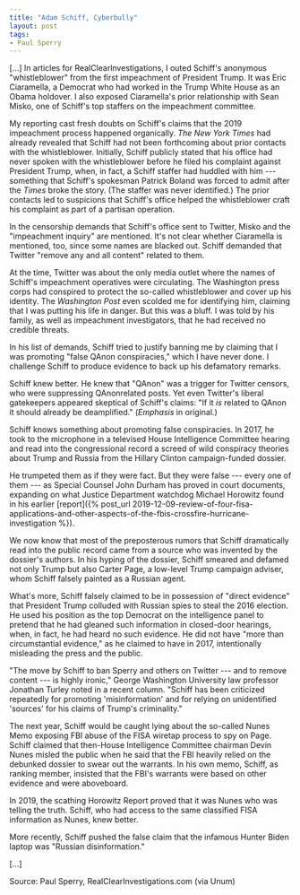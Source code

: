 ```yaml
---
title: "Adam Schiff, Cyberbully"
layout: post
tags:
- Paul Sperry
---
```


\[...\] In articles for RealClearlnvestigations, I outed Schiff's anonymous "whistleblower" from the first impeachment of President Trump. It was Eric Ciaramella, a Democrat who had worked in the Trump White House as an Obama holdover. I also exposed Ciaramella's prior relationship with Sean Misko, one of Schiff's top staffers on the impeachment committee.

My reporting cast fresh doubts on Schiff's claims that the 2019 impeachment process happened organically. *The New York Times* had already revealed that Schiff had not been forthcoming about prior contacts with the whistleblower. Initially, Schiff publicly stated that his office had never spoken with the whistleblower before he filed his complaint against President Trump, when, in fact, a Schiff staffer had huddled with him --- something that Schiff's spokesman Patrick Boland was forced to admit after the *Times* broke the story. (The staffer was never identified.) The prior contacts led to suspicions that Schiff's office helped the whistleblower craft his complaint as part of a partisan operation.

In the censorship demands that Schiff's office sent to Twitter, Misko and the "impeachment inquiry" are mentioned. It's not clear whether Ciaramella is mentioned, too, since some names are blacked out. Schiff demanded that Twitter "remove any and all content" related to them.

At the time, Twitter was about the only media outlet where the names of Schiff's impeachment operatives were circulating. The Washington press corps had conspired to protect the so-called whistleblower and cover up his identity. The *Washington Post* even scolded me for identifying him, claiming that I was putting his life in danger. But this was a bluff. I was told by his family, as well as impeachment investigators, that he had received no credible threats.

In his list of demands, Schiff tried to justify banning me by claiming that I was promoting "false QAnon conspiracies," which I have never done. I challenge Schiff to produce evidence to back up his defamatory remarks.

Schiff knew better. He knew that "QAnon" was a trigger for Twitter censors, who were suppressing QAnonrelated posts. Yet even Twitter's liberal gatekeepers appeared skeptical of Schiff's claims: "If it *is* related to QAnon it should already be deamplified." (*Emphasis* in original.)

Schiff knows something about promoting false conspiracies. In 2017, he took to the microphone in a televised House Intelligence Committee hearing and read into the congressional record a screed of wild conspiracy theories about Trump and Russia from the Hillary Clinton campaign-funded dossier.

He trumpeted them as if they were fact. But they were false --- every one of them --- as Special Counsel John Durham has proved in court documents, expanding on what Justice Department watchdog Michael Horowitz found in his earlier [report]({% post_url 2019-12-09-review-of-four-fisa-applications-and-other-aspects-of-the-fbis-crossfire-hurricane-investigation %}).

We now know that most of the preposterous rumors that Schiff dramatically read into the public record came from a source who was invented by the dossier's authors. In his hyping of the dossier, Schiff smeared and defamed not only Trump but also Carter Page, a low-level Trump campaign adviser, whom Schiff falsely painted as a Russian agent.

What's more, Schiff falsely claimed to be in possession of "direct evidence" that President Trump colluded with Russian spies to steal the 2016 election. He used his position as the top Democrat on the intelligence panel to pretend that he had gleaned such information in closed-door hearings, when, in fact, he had heard no such evidence. He did not have "more than circumstantial evidence," as he claimed to have in 2017, intentionally misleading the press and the public.

"The move by Schiff to ban Sperry and others on Twitter --- and to remove content --- is highly ironic," George Washington University law professor Jonathan Turley noted in a recent column. "Schiff has been criticized repeatedly for promoting 'misinformation' and for relying on unidentified 'sources' for his claims of Trump's criminality."

The next year, Schiff would be caught lying about the so-called Nunes Memo exposing FBI abuse of the FISA wiretap process to spy on Page. Schiff claimed that then-House Intelligence Committee chairman Devin Nunes misled the public when he said that the FBI heavily relied on the debunked dossier to swear out the warrants. In his own memo, Schiff, as ranking member, insisted that the FBI's warrants were based on other evidence and were aboveboard.

In 2019, the scathing Horowitz Report proved that it was Nunes who was telling the truth. Schiff, who had access to the same classified FISA information as Nunes, knew better.

More recently, Schiff pushed the false claim that the infamous Hunter Biden laptop was "Russian disinformation."

\[...\]

Source: Paul Sperry, RealClearInvestigations.com (via Unum)
